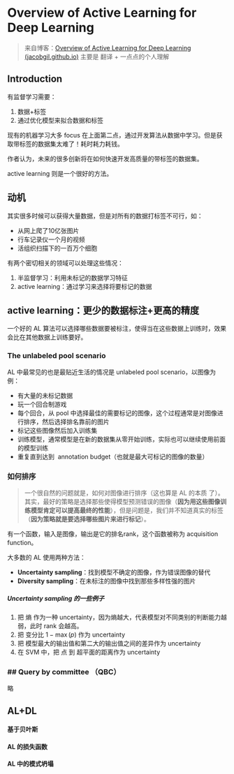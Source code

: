 # Overview of Active Learning for Deep Learning
> 来自博客：[Overview of Active Learning for Deep Learning (jacobgil.github.io)](https://jacobgil.github.io/deeplearning/activelearning)
> 主要是 翻译 + 一点点的个人理解

## Introduction

有监督学习需要：
1. 数据+标签
2. 通过优化模型来拟合数据和标签

现有的机器学习大多 focus 在上面第二点，通过开发算法从数据中学习。但是获取带标签的数据集太难了！耗时耗力耗钱。

作者认为，未来的很多创新将在如何快速开发高质量的带标签的数据集。

active learning 则是一个很好的方法。

## 动机

其实很多时候可以获得大量数据，但是对所有的数据打标签不可行，如：
+ 从网上爬了10亿张图片
+ 行车记录仪一个月的视频
+ 活组织扫描下的一百万个细胞

有两个密切相关的领域可以处理这些情况：
1. 半监督学习：利用未标记的数据学习特征
2. active learning：通过学习来选择将要标记的数据

## active learning：更少的数据标注+更高的精度

一个好的 AL 算法可以选择哪些数据要被标注，使得当在这些数据上训练时，效果会比在其他数据上训练要好。

### The unlabeled pool scenario

AL 中最常见的也是最贴近生活的情况是 unlabeled pool scenario，以图像为例：
+ 有大量的未标记数据
+ 玩一个回合制游戏
+ 每个回合，从 pool 中选择最佳的需要标记的图像，这个过程通常是对图像进行排序，然后选择排名靠前的图片
+ 标记这些图像然后加入训练集
+ 训练模型，通常模型是在新的数据集从零开始训练，实际也可以继续使用前面的模型训练
+ 重复直到达到  annotation budget（也就是最大可标记的图像的数量）

### 如何排序
> 一个很自然的问题就是，如何对图像进行排序（这也算是 AL 的本质 了）。
> 其实，最好的策略是选择那些使得模型预测错误的图像（**因为用这些图像训练模型肯定可以提高最终的性能**），但是问题是，我们并不知道真实的标签（**因为策略就是要选择哪些图片来进行标记**）。

有一个函数，输入是图像，输出是它的排名rank，这个函数被称为 acquisition function。

大多数的 AL 使用两种方法：
+ **Uncertainty sampling**：找到模型不确定的图像，作为错误图像的替代
+ **Diversity sampling**：在未标注的图像中找到那些多样性强的图片

##### Uncertainty sampling 的一些例子

1. 把 熵 作为一种 uncertainty，因为熵越大，代表模型对不同类别的判断能力越弱，此时 rank 会越高。
2. 把 变分比 $1-\max(p)$ 作为 uncertainty 
3. 把 模型最大的输出值和第二大的输出值之间的差异作为 uncertainty
4. 在 SVM 中，把 点 到 超平面的距离作为 uncertainty

### ## Query by committee （QBC）
略

## AL+DL

#### 基于贝叶斯

#### AL 的损失函数

#### AL 中的模式坍塌

